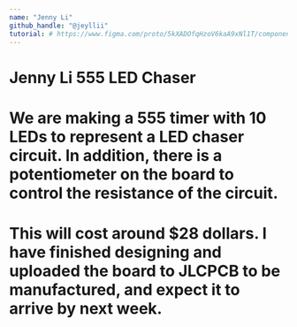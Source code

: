 ```yaml
---
name: "Jenny Li"
github_handle: "@jeyllii"
tutorial: # https://www.figma.com/proto/5kXADOfqHzoV6kaA9xNl1T/components-jam?type=design&node-id=576-29&t=IUIbzVA4SgI1FPoh-1&scaling=contain&page-id=405%3A2
---
```


# Jenny Li 555 LED Chaser
# We are making a 555 timer with 10 LEDs to represent a LED chaser circuit. In addition, there is a potentiometer on the board to control the resistance of the circuit.

# This will cost around $28 dollars. I have finished designing and uploaded the board to JLCPCB to be manufactured, and expect it to arrive by next week.


